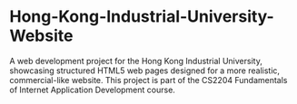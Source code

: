 # Hong-Kong-Industrial-University-Website
A web development project for the Hong Kong Industrial University, showcasing structured HTML5 web pages designed for a more realistic, commercial-like website. This project is part of the CS2204 Fundamentals of Internet Application Development course.
